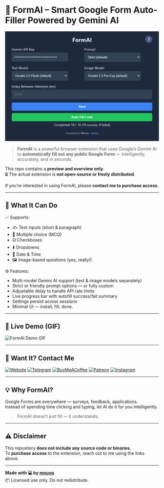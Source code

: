 # 🧠 FormAI – Smart Google Form Auto-Filler Powered by Gemini AI

![FormAI UI Preview](demo/preview.png)

> **FormAI** is a powerful browser extension that uses Google’s Gemini AI to **automatically fill out any public Google Form** — intelligently, accurately, and in seconds.

This repo contains a **preview and overview only**.  
🔒 The actual extension is **not open-source or freely distributed**.

If you’re interested in using FormAI, please **contact me to purchase access**.

---

## 🚀 What It Can Do

✅ Supports:
- ✍️ Text inputs (short & paragraph)
- 🔘 Multiple choice (MCQ)
- ☑️ Checkboxes
- ⬇️ Dropdowns
- 📅 Date & Time
- 🖼️ Image-based questions (yes, really!)

⚙️ Features:
- Multi-model Gemini AI support (text & image models separately)
- Strict or friendly prompt options — or fully custom
- Adjustable delay to handle API rate limits
- Live progress bar with autofill success/fail summary
- Settings persist across sessions
- Minimal UI — install, fill, done.

---

## 🎥 Live Demo (GIF)

![FormAI Demo GIF](demo/demo.gif)

---

## 💬 Want It? Contact Me

[![Website](https://img.shields.io/badge/Website-zahid.cat-blue)](https://zahid.cat)
[![Telegram](https://img.shields.io/badge/Telegram-@mnuvq-2CA5E0?logo=telegram)](https://t.me/mnuvq)
[![BuyMeACoffee](https://img.shields.io/badge/Buy%20Me%20a%20Coffee-mnuvq-FFDD00?logo=buy-me-a-coffee&logoColor=000)](https://buymeacoffee.com/mnuvq)
[![Patreon](https://img.shields.io/badge/Patreon-mnuvq-F96854?logo=patreon&logoColor=white)](https://patreon.com/mnuvq)
[![Instagram](https://img.shields.io/badge/Instagram-@mnuvq.jp-E4405F?logo=instagram&logoColor=white)](https://instagram.com/mnuvq.jp)

---

## 💡 Why FormAI?

Google Forms are everywhere — surveys, feedback, applications.  
Instead of spending time clicking and typing, let AI do it for you intelligently.

> FormAI doesn’t just fill — it understands.

---

## ⚠️ Disclaimer

This repository **does not include any source code or binaries**.  
To **purchase access** to the extension, reach out to me using the links above.

---

**Made with 💻 by [mnuvq](https://github.com/zahidGazi)**  
📦 Licensed use only. Do not redistribute.
